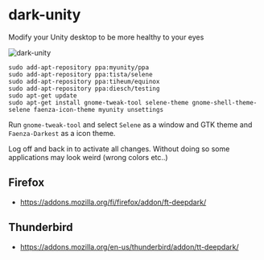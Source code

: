 dark-unity
==========

Modify your Unity desktop to be more healthy to your eyes

<img src="https://raw.github.com/enyone/dark-unity/master/unity-dark.png" alt="dark-unity" />

```
sudo add-apt-repository ppa:myunity/ppa
sudo add-apt-repository ppa:tista/selene
sudo add-apt-repository ppa:tiheum/equinox
sudo add-apt-repository ppa:diesch/testing
sudo apt-get update
sudo apt-get install gnome-tweak-tool selene-theme gnome-shell-theme-selene faenza-icon-theme myunity unsettings
```
Run `gnome-tweak-tool` and select `Selene` as a window and GTK theme and `Faenza-Darkest` as a icon theme.

Log off and back in to activate all changes. Without doing so some applications may look weird (wrong colors etc..)

## Firefox
* https://addons.mozilla.org/fi/firefox/addon/ft-deepdark/

## Thunderbird
* https://addons.mozilla.org/en-us/thunderbird/addon/tt-deepdark/
